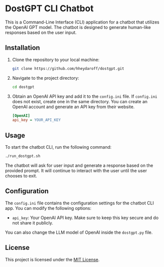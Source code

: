 # DostGPT CLI Chatbot

This is a Command-Line Interface (CLI) application for a chatbot that utilizes the OpenAI GPT model. The chatbot is designed to generate human-like responses based on the user input.

## Installation

1. Clone the repository to your local machine:

   ```bash
   git clone https://github.com/hheydaroff/dostgpt.git
   ```

2. Navigate to the project directory:

   ```bash
   cd dostgpt
   ```

3. Obtain an OpenAI API key and add it to the `config.ini` file. If `config.ini` does not exist, create one in the same directory. You can create an OpenAI account and generate an API key from their website.

   ```ini
   [OpenAI]
   api_key = YOUR_API_KEY
   ```

## Usage

To start the chatbot CLI, run the following command:

```bash
./run_dostgpt.sh
```

The chatbot will ask for user input and generate a response based on the provided prompt. It will continue to interact with the user until the user chooses to exit.

## Configuration

The `config.ini` file contains the configuration settings for the chatbot CLI app. You can modify the following options:

- `api_key`: Your OpenAI API key. Make sure to keep this key secure and do not share it publicly.

You can also change the LLM model of OpenAI inside the `dostgpt.py` file.

## License

This project is licensed under the [MIT License](LICENSE).
